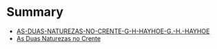 # Summary

* [AS-DUAS-NATUREZAS-NO-CRENTE-G-H-HAYHOE-G.-H.-HAYHOE](README.md)
* [As Duas Naturezas no Crente](as_duas_naturezas_no_crente.md)
